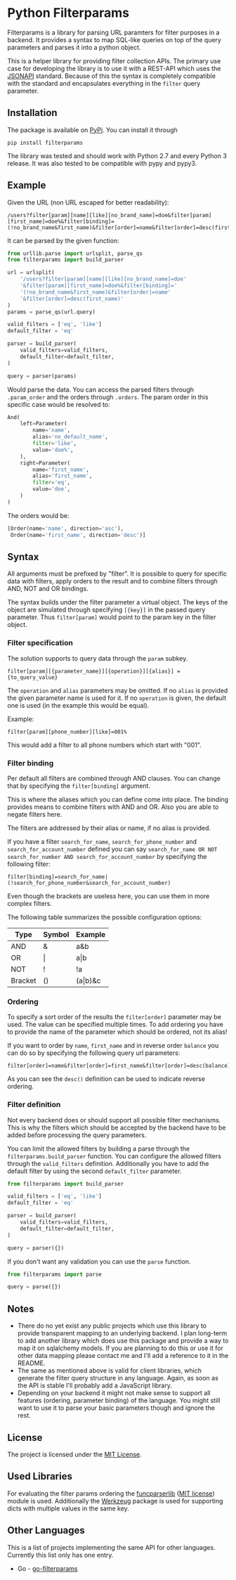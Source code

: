 # Python Filterparams #

Filterparams is a library for parsing URL paramters for filter
purposes in a backend. It provides a syntax to map SQL-like 
queries on top of the query parameters and parses it into a
python object.

This is a helper library for providing filter collection APIs. 
The primary use case for developing the library is to
use it with a REST-API which uses the [JSONAPI](http://jsonapi.org/) 
standard. Because of this the syntax is completely compatible with 
the standard and encapsulates everything in the `filter` query 
parameter.

## Installation ##

The package is available on [PyPi](https://pypi.python.org/pypi/filterparams).
You can install it through

```
pip install filterparams
```

The library was tested and should work with Python 2.7 and every 
Python 3 release. It was also tested to be compatible with pypy
and pypy3.

## Example ##

Given the URL (non URL escaped for better readability):
```
/users?filter[param][name][like][no_brand_name]=doe&filter[param][first_name]=doe%&filter[binding]=(!no_brand_name&first_name)&filter[order]=name&filter[order]=desc(first_name)
```

It can be parsed by the given function:

```python
from urllib.parse import urlsplit, parse_qs
from filterparams import build_parser

url = urlsplit(
    '/users?filter[param][name][like][no_brand_name]=doe'
    '&filter[param][first_name]=doe%&filter[binding]='
    '(!no_brand_name&first_name)&filter[order]=name'
    '&filter[order]=desc(first_name)'
)
params = parse_qs(url.query)

valid_filters = ['eq', 'like']
default_filter = 'eq'

parser = build_parser(
    valid_filters=valid_filters,
    default_filter=default_filter,
)

query = parser(params)
```

Would parse the data. You can access the parsed filters through
`.param_order` and the orders through `.orders`. The param order
in this specific case would be resolved to:

```python
And(
    left=Parameter(
        name='name',
        alias='no_default_name',
        filter='like',
        value='doe%',
    ),
    right=Parameter(
        name='first_name',
        alias='first_name',
        filter='eq',
        value='doe',
    )
)
```

The orders would be:

```python
[Order(name='name', direction='asc'), 
 Order(name='first_name', direction='desc')]
```

## Syntax ##

All arguments must be prefixed by "filter". It is possible to 
query for specific data with filters, apply orders to the result 
and to combine filters through AND, NOT and OR bindings.

The syntax builds under the filter parameter a virtual object. 
The keys of the object are simulated through specifying `[{key}]` 
in the passed query parameter. Thus `filter[param]` would point 
to the param key in the filter object.

### Filter specification ###

The solution supports to query data through the `param` subkey.

```
filter[param][{parameter_name}][{operation}][{alias}] = {to_query_value}
```

The `operation` and `alias` parameters may be omitted. If no 
`alias` is provided the given parameter name is used for it.
If no `operation` is given, the default one is used (in the 
example this would be equal).

Example:
```
filter[param][phone_number][like]=001%
```

This would add a filter to all phone numbers which start with "001".

### Filter binding ###

Per default all filters are combined through AND clauses. 
You can change that by specifying the `filter[binding]` argument.

This is where the aliases which you can define come into place. 
The binding provides means to combine filters with AND and OR. 
Also you are able to negate filters here.

The filters are addressed by their alias or name, if no alias is 
provided.

If you have a filter `search_for_name`, `search_for_phone_number` 
and `search_for_account_number` defined you can say 
`search_for_name OR NOT search_for_number AND search_for_account_number` 
by specifying the following filter:

```
filter[binding]=search_for_name|(!search_for_phone_number&search_for_account_number)
```

Even though the brackets are useless here, you can use them in 
more complex filters.

The following table summarizes the possible configuration options:
<table>
  <thead>
    <tr>
      <th>Type</th>
      <th>Symbol</th>
      <th>Example</th>
    </tr>
  </thead>
  <tbody>
    <tr>
      <td>AND</td>
      <td>&</td>
      <td>a&b</td>
    </tr>
    <tr>
      <td>OR</td>
      <td>|</td>
      <td>a|b</td>
    </tr>
    <tr>
      <td>NOT</td>
      <td>!</td>
      <td>!a</td>
    </tr>
    <tr>
      <td>Bracket</td>
      <td>()</td>
      <td>(a|b)&c</td>
    </tr>
  </tbody>
</table>

### Ordering ###

To specify a sort order of the results the `filter[order]` parameter 
may be used. The value can be specified multiple times. To add 
ordering you have to provide the name of the parameter which should 
be ordered, not its alias!

If you want to order by `name`, `first_name` and in reverse order 
`balance` you can do so by specifying the following query url 
parameters:

```
filter[order]=name&filter[order]=first_name&filter[order]=desc(balance)
```

As you can see the `desc()` definition can be used to indicate 
reverse ordering.

### Filter definition ###

Not every backend does or should support all possible filter 
mechanisms. This is why the filters which should be accepted 
by the backend have to be added before processing the query 
parameters.

You can limit the allowed filters by building a parse through the
`filterparams.build_parser` function. You can configure the allowed
filters through the `valid_filters` definition. Additionally you
have to add the default filter by using the second `default_filter`
parameter.

```python
from filterparams import build_parser

valid_filters = ['eq', 'like']
default_filter = 'eq'

parser = build_parser(
    valid_filters=valid_filters,
    default_filter=default_filter,
)

query = parser({})
```

If you don't want any validation you can use the `parse` function.

```python
from filterparams import parse

query = parse({})
```

## Notes ##

- There do no yet exist any public projects which use this library to provide transparent mapping to an underlying 
backend. I plan long-term to add another library which does use this package and provide a way to map it on sqlalchemy models. 
If you are planning to do this or use it for other data mapping please contact me and I'll add a reference to it in
the README.
- The same as mentioned above is valid for client libraries, which generate the filter query structure in any language. 
Again, as soon as the API is stable I'll probably add a JavaScript library.
- Depending on your backend it might not make sense to support all features (ordering, parameter binding) of the
language. You might still want to use it to parse your basic parameters though and ignore the rest.

## License ##

The project is licensed under the [MIT License](https://opensource.org/licenses/MIT).

## Used Libraries ##

For evaluating the filter params ordering the [funcparserlib](https://github.com/vlasovskikh/funcparserlib) ([MIT license](https://github.com/vlasovskikh/funcparserlib/blob/master/LICENSE))
module is used. Additionally the [Werkzeug](https://github.com/mitsuhiko/werkzeug/blob/master/LICENSE) package is used for supporting dicts with multiple values in the same key.

## Other Languages ##

This is a list of projects implementing the same API for other languages.
Currently this list only has one entry.
 
- Go - [go-filterparams](https://github.com/cbrand/go-filterparams)
